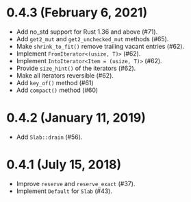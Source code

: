 # 0.4.3 (February 6, 2021)

* Add no_std support for Rust 1.36 and above (#71).
* Add `get2_mut` and `get2_unchecked_mut` methods (#65).
* Make `shrink_to_fit()` remove trailing vacant entries (#62).
* Implement `FromIterator<(usize, T)>` (#62).
* Implement `IntoIterator<Item = (usize, T)>` (#62).
* Provide `size_hint()` of the iterators (#62).
* Make all iterators reversible (#62).
* Add `key_of()` method (#61)
* Add `compact()` method (#60)

# 0.4.2 (January 11, 2019)

* Add `Slab::drain` (#56).

# 0.4.1 (July 15, 2018)

* Improve `reserve` and `reserve_exact` (#37).
* Implement `Default` for `Slab` (#43).

